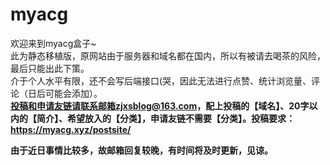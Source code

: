 # myacg
欢迎来到myacg盒子~</br>
此为静态移植版，原网站由于服务器和域名都在国内，所以有被请去喝茶的风险，最后只能出此下策。</br>
介于个人水平有限，还不会写后端接口(哭，因此无法进行点赞、统计浏览量、评论（日后可能会添加）。</br>
<b>投稿和申请友链请联系邮箱zjxsblog@163.com，配上投稿的【域名】、20字以内的【简介】、希望放入的【分类】，申请友链不需要【分类】。投稿要求：https://myacg.xyz/postsite/</b>
<p></p>
<b>由于近日事情比较多，故邮箱回复较晚，有时间将及时更新，见谅。</b>
